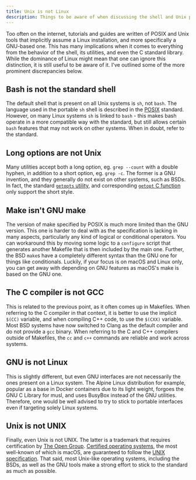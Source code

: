 ```yaml
---
title: Unix is not Linux
description: Things to be aware of when discussing the shell and Unix programs.
---
```


Too often on the internet, tutorials and guides are written of POSIX and Unix
tools that implicitly assume a Linux installation, and more specifically a
GNU-based one. This has many implications when it comes to everything from the
behavior of the shell, its utilities, and even the C standard library. While
the dominance of Linux might mean that one can ignore this distinction, it is
still useful to be aware of it. I've outlined some of the more prominent
discrepancies below.

## Bash is not the standard shell

The default shell that is present on all Unix systems is `sh`, not `bash`. The
language used in the portable `sh` shell is described in the
[POSIX](https://pubs.opengroup.org/onlinepubs/9699919799/utilities/V3_chap02.html)
standard. However, on many Linux systems `sh` is linked to `bash` - this makes
bash operate in a more compatible way with the standard, but still allows
certain `bash` features that may not work on other systems. When in doubt,
refer to the standard.

## Long options are not Unix

Many utilities accept both a long option, eg. `grep --count` with a double
hyphen, in addition to a short option, eg. `grep -c`. The former is a GNU
invention, and they generally do not exist on other systems, such as BSDs. In
fact, the standard [`getopts`
utility](https://pubs.opengroup.org/onlinepubs/9699919799/utilities/getopts.html),
and corresponding [`getopt` C
function](https://pubs.opengroup.org/onlinepubs/9699919799/functions/getopt.html)
only support the short style.

## Make isn't GNU make

The version of make specified by POSIX is much more limited than the GNU
version. This one is harder to deal with as the specification is lacking in
many aspects, particularly any kind of logical or conditional operators. You
can workaround this by moving some logic to a `configure` script that generates
another Makefile that is then included by the main one. Further, the BSD
`make`s have a completely different syntax than the GNU one for things like
conditionals. Luckily, if your focus is on macOS and Linux only, you can get
away with depending on GNU features as macOS's make is based on the GNU one.

## The C compiler is not GCC

This is related to the previous point, as it often comes up in Makefiles. When
referring to the C compiler in that context, it is better to use the implicit
`$(CC)` variable, and when compiling C++ code, to use the `$(CXX)` variable.
Most BSD systems have now switched to Clang as the default compiler and do not
provide a `gcc` binary. When referring to the C and C++ compilers outside of
Makefiles, the `cc` and `c++` commands are reliable and work across systems.

## GNU is not Linux

This is slightly different, but even GNU interfaces are not necessarily the
ones present on a Linux system. The Alpine Linux distribution for example,
popular as a base in Docker containers due to its light weight, forgoes the GNU
C Library for musl, and uses BusyBox instead of the GNU utilities. Therefore,
one would be well advised to try to stick to portable interfaces even if
targeting solely Linux systems.

## Unix is not UNIX

Finally, even Unix is not UNIX. The latter is a trademark that requires
certification by [The Open Group](https://www.opengroup.org/). [Certified
operating systems](https://www.opengroup.org/openbrand/register/), the most
well-known of which is macOS, are guaranteed to follow the [UNIX
specification](https://pubs.opengroup.org/onlinepubs/9699919799/). That said,
most Unix-like operating systems, including the BSDs, as well as the GNU tools
make a strong effort to stick to the standard as much as possible.
